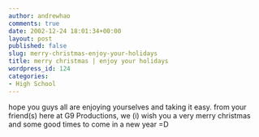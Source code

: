 ```yaml
---
author: andrewhao
comments: true
date: 2002-12-24 18:01:34+00:00
layout: post
published: false
slug: merry-christmas-enjoy-your-holidays
title: merry christmas | enjoy your holidays
wordpress_id: 124
categories:
- High School
---
```


hope you guys all are enjoying yourselves and taking it easy. from your friend(s) here at G9 Productions, we (i) wish you a very merry christmas and some good times to come in a new year =D
